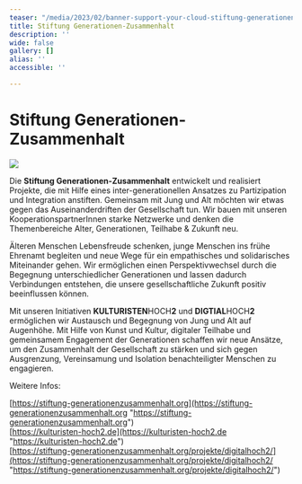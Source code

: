 ```yaml
---
teaser: "/media/2023/02/banner-support-your-cloud-stiftung-generationen-zusammenhalt-1.jpg"
title: Stiftung Generationen-Zusammenhalt
description: ''
wide: false
gallery: []
alias: ''
accessible: ''

---
```

# Stiftung Generationen-Zusammenhalt

![](/media/2023/02/banner-support-your-cloud-stiftung-generationen-zusammenhalt-1.jpg)

Die **Stiftung Generationen-Zusammenhalt** entwickelt und realisiert Projekte, die mit Hilfe eines inter-generationellen Ansatzes zu Partizipation und Integration anstiften. Gemeinsam mit Jung und Alt möchten wir etwas gegen das Auseinanderdriften der Gesellschaft tun. Wir bauen mit unseren KooperationspartnerInnen starke Netzwerke und denken die Themenbereiche Alter, Generationen, Teilhabe & Zukunft neu.

Älteren Menschen Lebensfreude schenken, junge Menschen ins frühe Ehrenamt begleiten und neue Wege für ein empathisches und solidarisches Miteinander gehen. Wir ermöglichen einen Perspektivwechsel durch die Begegnung unterschiedlicher Generationen und lassen dadurch Verbindungen entstehen, die unsere gesellschaftliche Zukunft positiv beeinflussen können.

Mit unseren Initiativen **KULTURISTEN**HOCH**2** und **DIGTIAL**HOCH**2** ermöglichen wir Austausch und Begegnung von Jung und Alt auf Augenhöhe. Mit Hilfe von Kunst und Kultur, digitaler Teilhabe und gemeinsamem Engagement der Generationen schaffen wir neue Ansätze, um den Zusammenhalt der Gesellschaft zu stärken und sich gegen Ausgrenzung, Vereinsamung und Isolation benachteiligter Menschen zu engagieren.

Weitere Infos:

[https://stiftung-generationenzusammenhalt.org](https://stiftung-generationenzusammenhalt.org "https://stiftung-generationenzusammenhalt.org")  
[https://kulturisten-hoch2.de](https://kulturisten-hoch2.de "https://kulturisten-hoch2.de")   
[https://stiftung-generationenzusammenhalt.org/projekte/digitalhoch2/](https://stiftung-generationenzusammenhalt.org/projekte/digitalhoch2/ "https://stiftung-generationenzusammenhalt.org/projekte/digitalhoch2/")